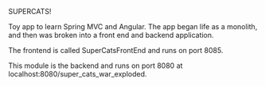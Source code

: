SUPERCATS!

Toy app to learn Spring MVC and Angular.
The app began life as a monolith, and then was 
broken into a front end and backend application.

The frontend is called SuperCatsFrontEnd and 
runs on port 8085.

This module is the backend and runs on port 8080
at localhost:8080/super_cats_war_exploded.

